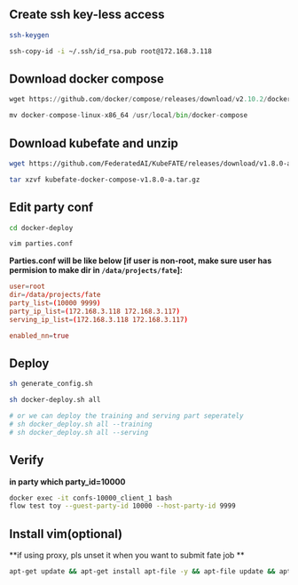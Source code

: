 ## Create ssh key-less access

```bash
ssh-keygen

ssh-copy-id -i ~/.ssh/id_rsa.pub root@172.168.3.118
```
## Download docker compose
```python
wget https://github.com/docker/compose/releases/download/v2.10.2/docker-compose-linux-x86_64

mv docker-compose-linux-x86_64 /usr/local/bin/docker-compose
```

## Download kubefate and unzip

```bash
wget https://github.com/FederatedAI/KubeFATE/releases/download/v1.8.0-a/kubefate-docker-compose-v1.8.0-a.tar.gz

tar xzvf kubefate-docker-compose-v1.8.0-a.tar.gz
```

## Edit party conf

```bash
cd docker-deploy

vim parties.conf
```
**Parties.conf will be like below [if user is non-root, make sure user has permision to make dir in `/data/projects/fate`]:**

```conf
user=root
dir=/data/projects/fate
party_list=(10000 9999)
party_ip_list=(172.168.3.118 172.168.3.117)
serving_ip_list=(172.168.3.118 172.168.3.117)

enabled_nn=true
```

## Deploy

```bash
sh generate_config.sh

sh docker-deploy.sh all

# or we can deploy the training and serving part seperately
# sh docker_deploy.sh all --training
# sh docker_deploy.sh all --serving
```

## Verify

**in party which party_id=10000**

```bash
docker exec -it confs-10000_client_1 bash
flow test toy --guest-party-id 10000 --host-party-id 9999
```

## Install vim(optional)

**if using proxy, pls unset it when you want to submit fate job **

```bash
apt-get update && apt-get install apt-file -y && apt-file update && apt-get install vim
```

